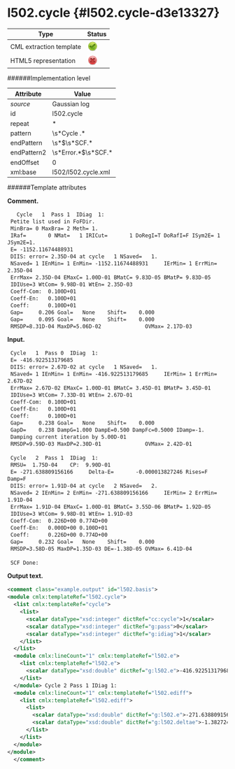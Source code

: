 # l502.cycle {#l502.cycle-d3e13327}


| Type                                                                                                                                                | Status                                                                                                                                              |
|----|----|
| CML extraction template                                                                                                                             | ![](/imgs/Total.png)                                                                                                                                |
| HTML5 representation                                                                                                                                | ![](/imgs/None.png)                                                                                                                                 |

######Implementation level

| Attribute                                                                                                                                           | Value                                                                                                                                               |
|----|----|
| *source*                                                                                                                                            | Gaussian log                                                                                                                                        |
| id                                                                                                                                                  | l502.cycle                                                                                                                                          |
| repeat                                                                                                                                              | \*                                                                                                                                                  |
| pattern                                                                                                                                             | \\s\*Cycle .\*                                                                                                                                      |
| endPattern                                                                                                                                          | \\s\*\$\\s\*SCF.\*                                                                                                                                  |
| endPattern2                                                                                                                                         | \\s\*Error.\*\$\\s\*SCF.\*                                                                                                                          |
| endOffset                                                                                                                                           | 0                                                                                                                                                   |
| xml:base                                                                                                                                            | l502/l502.cycle.xml                                                                                                                                 |

######Template attributes

**Comment.**

       Cycle   1  Pass 1  IDiag  1:
     Petite list used in FoFDir.
     MinBra= 0 MaxBra= 2 Meth= 1.
     IRaf=       0 NMat=   1 IRICut=       1 DoRegI=T DoRafI=F ISym2E= 1 JSym2E=1.
     E= -1152.11674488931    
     DIIS: error= 2.35D-04 at cycle   1 NSaved=   1.
     NSaved= 1 IEnMin= 1 EnMin= -1152.11674488931     IErMin= 1 ErrMin= 2.35D-04
     ErrMax= 2.35D-04 EMaxC= 1.00D-01 BMatC= 9.83D-05 BMatP= 9.83D-05
     IDIUse=3 WtCom= 9.98D-01 WtEn= 2.35D-03
     Coeff-Com:  0.100D+01
     Coeff-En:   0.100D+01
     Coeff:      0.100D+01
     Gap=     0.206 Goal=   None    Shift=    0.000
     Gap=     0.095 Goal=   None    Shift=    0.000
     RMSDP=8.31D-04 MaxDP=5.06D-02              OVMax= 2.17D-03

      

**Input.**

     Cycle   1  Pass 0  IDiag  1:
     E= -416.922513179685    
     DIIS: error= 2.67D-02 at cycle   1 NSaved=   1.
     NSaved= 1 IEnMin= 1 EnMin= -416.922513179685     IErMin= 1 ErrMin= 2.67D-02
     ErrMax= 2.67D-02 EMaxC= 1.00D-01 BMatC= 3.45D-01 BMatP= 3.45D-01
     IDIUse=3 WtCom= 7.33D-01 WtEn= 2.67D-01
     Coeff-Com:  0.100D+01
     Coeff-En:   0.100D+01
     Coeff:      0.100D+01
     Gap=     0.238 Goal=   None    Shift=    0.000
     GapD=    0.238 DampG=1.000 DampE=0.500 DampFc=0.5000 IDamp=-1.
     Damping current iteration by 5.00D-01
     RMSDP=9.59D-03 MaxDP=2.30D-01              OVMax= 2.42D-01

     Cycle   2  Pass 1  IDiag  1:
     RMSU=  1.75D-04    CP:  9.90D-01
     E= -271.638809156166     Delta-E=       -0.000013827246 Rises=F Damp=F
     DIIS: error= 1.91D-04 at cycle   2 NSaved=   2.
     NSaved= 2 IEnMin= 2 EnMin= -271.638809156166     IErMin= 2 ErrMin= 1.91D-04
     ErrMax= 1.91D-04 EMaxC= 1.00D-01 BMatC= 3.55D-06 BMatP= 1.92D-05
     IDIUse=3 WtCom= 9.98D-01 WtEn= 1.91D-03
     Coeff-Com:  0.226D+00 0.774D+00
     Coeff-En:   0.000D+00 0.100D+01
     Coeff:      0.226D+00 0.774D+00
     Gap=     0.232 Goal=   None    Shift=    0.000
     RMSDP=3.58D-05 MaxDP=1.35D-03 DE=-1.38D-05 OVMax= 6.41D-04

     SCF Done:
       

**Output text.**

```xml
<comment class="example.output" id="l502.basis">
<module cmlx:templateRef="l502.cycle">
  <list cmlx:templateRef="cycle">
    <list>
      <scalar dataType="xsd:integer" dictRef="cc:cycle">1</scalar>
      <scalar dataType="xsd:integer" dictRef="g:pass">0</scalar>
      <scalar dataType="xsd:integer" dictRef="g:idiag">1</scalar>
    </list>
  </list>
  <module cmlx:lineCount="1" cmlx:templateRef="l502.e">
    <list cmlx:templateRef="l502.e">
      <scalar dataType="xsd:double" dictRef="g:l502.e">-416.922513179685</scalar>
    </list>
  </module> Cycle 2 Pass 1 IDiag 1:
  <module cmlx:lineCount="1" cmlx:templateRef="l502.ediff">
    <list cmlx:templateRef="l502.ediff">
      <list>
        <scalar dataType="xsd:double" dictRef="g:l502.e">-271.638809156166</scalar>
        <scalar dataType="xsd:double" dictRef="g:l502.deltae">-1.3827246E-5</scalar>
      </list>
    </list>
  </module>
</module>
  </comment>
```
